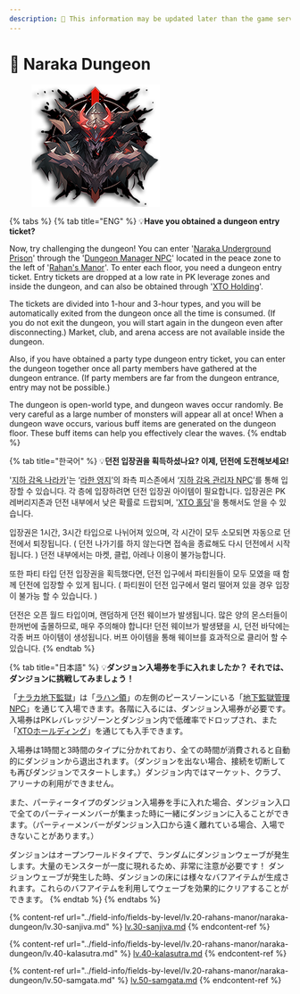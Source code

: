```yaml
---
description: 🛑 This information may be updated later than the game server data.
---
```


# 🏺 Naraka Dungeon

<figure><img src="../.gitbook/assets/Wave_Badge.png" alt=""><figcaption></figcaption></figure>

{% tabs %}
{% tab title="ENG" %}
💡**Have you obtained a dungeon entry ticket?**&#x20;

Now, try challenging the dungeon! You can enter '[Naraka Underground Prison](../field-info/fields-by-level/lv.20-rahans-manor/naraka-dungeon/#eng)' through the '[Dungeon Manager NPC](../field-info/fields-by-level/lv.20-rahans-manor/naraka-dungeon/npc-naraka.md)' located in the peace zone to the left of '[Rahan's Manor](../field-info/fields-by-level/lv.20-rahans-manor/)'. To enter each floor, you need a dungeon entry ticket. Entry tickets are dropped at a low rate in PK leverage zones and inside the dungeon, and can also be obtained through '[XTO Holding](../xto-token/xto-holding-service/#eng)'.&#x20;

The tickets are divided into 1-hour and 3-hour types, and you will be automatically exited from the dungeon once all the time is consumed. (If you do not exit the dungeon, you will start again in the dungeon even after disconnecting.) Market, club, and arena access are not available inside the dungeon.&#x20;

Also, if you have obtained a party type dungeon entry ticket, you can enter the dungeon together once all party members have gathered at the dungeon entrance. (If party members are far from the dungeon entrance, entry may not be possible.)&#x20;

The dungeon is open-world type, and dungeon waves occur randomly. Be very careful as a large number of monsters will appear all at once! When a dungeon wave occurs, various buff items are generated on the dungeon floor. These buff items can help you effectively clear the waves.
{% endtab %}

{% tab title="한국어" %}
💡**던전 입장권을 획득하셨나요? 이제, 던전에 도전해보세요!**

'[지하 감옥 나라카](../field-info/fields-by-level/lv.20-rahans-manor/naraka-dungeon/#undefined-1)'는 ‘[라한 영지](../field-info/fields-by-level/lv.20-rahans-manor/#undefined-1)’의 좌측 피스존에서 ‘[지하 감옥 관리자 NPC](../field-info/fields-by-level/lv.20-rahans-manor/naraka-dungeon/npc-naraka.md)’를 통해 입장할 수 있습니다. 각 층에 입장하려면 던전 입장권 아이템이 필요합니다. 입장권은 PK 레버리지존과 던전 내부에서 낮은 확률로 드랍되며, '[XTO 홀딩](../xto-token/xto-holding-service/#undefined-1)'을 통해서도 얻을 수 있습니다.

입장권은 1시간, 3시간 타입으로 나뉘어져 있으며, 각 시간이 모두 소모되면 자동으로 던전에서 퇴장됩니다. ( 던전 나가기를 하지 않는다면 접속을 종료해도 다시 던전에서 시작됩니다. ) 던전 내부에서는 마켓, 클럽, 아레나 이용이 불가능합니다.

또한 파티 타입 던전 입장권을 획득했다면, 던전 입구에서 파티원들이 모두 모였을 때 함께 던전에 입장할 수 있게 됩니다. ( 파티원이 던전 입구에서 멀리 떨어져 있을 경우 입장이 불가능 할 수 있습니다. )

던전은 오픈 월드 타입이며, 랜덤하게 던전 웨이브가 발생됩니다. 많은 양의 몬스터들이 한꺼번에 출몰하므로, 매우 주의해야 합니다! 던전 웨이브가 발생됐을 시, 던전 바닥에는 각종 버프 아이템이 생성됩니다. 버프 아이템을 통해 웨이브를 효과적으로 클리어 할 수 있습니다.
{% endtab %}

{% tab title="日本語" %}
💡**ダンジョン入場券を手に入れましたか？ それでは、ダンジョンに挑戦してみましょう！**&#x20;

「[ナラカ地下監獄](../field-info/fields-by-level/lv.20-rahans-manor/naraka-dungeon/#ri-ben-yu)」は「[ラハン領](../field-info/fields-by-level/lv.20-rahans-manor/)」の左側のピースゾーンにいる「[地下監獄管理NPC](../field-info/fields-by-level/lv.20-rahans-manor/naraka-dungeon/npc-naraka.md)」を通じて入場できます。各階に入るには、ダンジョン入場券が必要です。入場券はPKレバレッジゾーンとダンジョン内で低確率でドロップされ、また「[XTOホールディング](../xto-token/xto-swap-service/#ri-ben-yu)」を通じても入手できます。&#x20;

入場券は1時間と3時間のタイプに分かれており、全ての時間が消費されると自動的にダンジョンから退出されます。（ダンジョンを出ない場合、接続を切断しても再びダンジョンでスタートします。）ダンジョン内ではマーケット、クラブ、アリーナの利用ができません。&#x20;

また、パーティータイプのダンジョン入場券を手に入れた場合、ダンジョン入口で全てのパーティーメンバーが集まった時に一緒にダンジョンに入ることができます。（パーティーメンバーがダンジョン入口から遠く離れている場合、入場できないことがあります。）&#x20;

ダンジョンはオープンワールドタイプで、ランダムにダンジョンウェーブが発生します。大量のモンスターが一度に現れるため、非常に注意が必要です！ ダンジョンウェーブが発生した時、ダンジョンの床には様々なバフアイテムが生成されます。これらのバフアイテムを利用してウェーブを効果的にクリアすることができます。
{% endtab %}
{% endtabs %}

{% content-ref url="../field-info/fields-by-level/lv.20-rahans-manor/naraka-dungeon/lv.30-sanjiva.md" %}
[lv.30-sanjiva.md](../field-info/fields-by-level/lv.20-rahans-manor/naraka-dungeon/lv.30-sanjiva.md)
{% endcontent-ref %}

{% content-ref url="../field-info/fields-by-level/lv.20-rahans-manor/naraka-dungeon/lv.40-kalasutra.md" %}
[lv.40-kalasutra.md](../field-info/fields-by-level/lv.20-rahans-manor/naraka-dungeon/lv.40-kalasutra.md)
{% endcontent-ref %}

{% content-ref url="../field-info/fields-by-level/lv.20-rahans-manor/naraka-dungeon/lv.50-samgata.md" %}
[lv.50-samgata.md](../field-info/fields-by-level/lv.20-rahans-manor/naraka-dungeon/lv.50-samgata.md)
{% endcontent-ref %}
